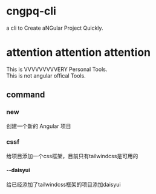 # cngpq-cli
a cli to Create aNGular Project Quickly.

# attention attention attention

This is VVVVVVVVVERY Personal Tools.
<br />
This is not angular offical Tools.

## command
### new
创建一个新的 Angular 项目

### cssf
给项目添加一个css框架，目前只有tailwindcss是可用的

#### --daisyui
给已经添加了tailwindcss框架的项目添加daisyui
